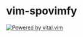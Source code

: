 # vim-spovimfy
[![Powered by vital.vim](https://img.shields.io/badge/powered%20by-vital.vim-80273f.svg)](https://github.com/vim-jp/vital.vim)
